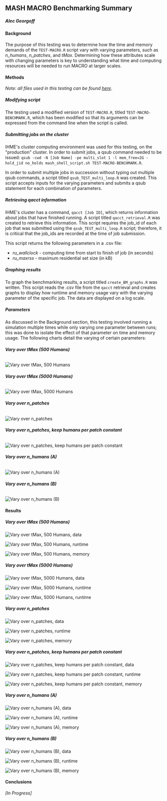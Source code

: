 ## MASH MACRO Benchmarking Summary
##### Alec Georgoff
#### Background
The purpose of this testing was to determine how the time and memory demands of the `TEST-MACRO.R` script vary with varying parameters, such as _n\_humans_, _n\_patches_, and _tMax_. Determining how these attributes scale with changing parameters is key to understanding what time and computing resources will be needed to run MACRO at larger scales.

#### Methods
_Note: all files used in this testing can be found [here](https://github.com/smitdave/MASH-Main/tree/master/MASH-dev/AlecGeorgoff/Benchmarking)_.

##### Modifying script
The testing used a modified version of `TEST-MACRO.R`, titled `TEST-MACRO-BENCHMARK.R`, which has been modified so that its arguments can be expressed from the command line when the script is called.

##### Submitting jobs on the cluster
IHME's cluster computing environment was used for this testing, on the "production" cluster. In order to submit jobs, a qsub command needed to be issued: `qsub -cwd -N [Job Name] -pe multi_slot 1 -l mem_free=2G -hold_jid no_holds mash_shell_script.sh TEST-MACRO-BENCHMARK.R`.

In order to submit multiple jobs in succession without typing out multiple qsub commands, a script titled `qsub_TEST_multi_loop.R` was created. This script accepts inputs for the varying parameters and submits a qsub statement for each combination of parameters.

##### Retrieving qacct information
IHME's cluster has a command, `qacct [Job ID]`, which returns information about jobs that have finished running. A script titled `qacct_retrieval.R` was created to retrieve this information. This script requires the job_id of each job that was submitted using the `qsub_TEST_multi_loop.R` script; therefore, it is critical that the job_ids are recorded at the time of job submission.

This script returns the following parameters in a .csv file:
* _ru\_wallclock_ - computing time from start to finish of job (in seconds)
* _ru\_maxrss_ - maximum residential set size (in kB)

##### Graphing results
To graph the benchmarking results, a script titled `create_BM_graphs.R` was written. This script reads the .csv file from the `qacct` retrieval and creates graphs to display how runtime and memory usage vary with the varying parameter of the specific job. The data are displayed on a log scale.

##### Parameters
As discussed in the Background section, this testing involved running a simulation multiple times while only varying one parameter between runs; this was done to isolate the effect of that parameter on time and memory usage. The following charts detail the varying of certain parameters:

###### _**Vary over tMax (500 Humans)**_
![Vary over tMax, 500 Humans](https://github.com/smitdave/MASH-Main/blob/master/MASH-dev/AlecGeorgoff/Benchmarking/BM_outline/vary_tmax_nh_500.PNG?raw=true)

###### _**Vary over tMax (5000 Humans)**_
![Vary over tMax, 5000 Humans](https://github.com/smitdave/MASH-Main/blob/master/MASH-dev/AlecGeorgoff/Benchmarking/BM_outline/vary_tmax_nh_5000.PNG?raw=true)

###### _**Vary over n\_patches**_
![Vary over n\_patches](https://github.com/smitdave/MASH-Main/blob/master/MASH-dev/AlecGeorgoff/Benchmarking/BM_outline/vary_n_patches.PNG?raw=true)

###### _**Vary over n\_patches, keep humans per patch constant**_
![Vary over n\_patches, keep humans per patch constant](https://github.com/smitdave/MASH-Main/blob/master/MASH-dev/AlecGeorgoff/Benchmarking/BM_outline/vary_n_patches_const_ratio.PNG?raw=true)

###### _**Vary over n\_humans (A)**_
![Vary over n\_humans (A)](https://github.com/smitdave/MASH-Main/blob/master/MASH-dev/AlecGeorgoff/Benchmarking/BM_outline/vary_n_humans_A.PNG?raw=true)

###### _**Vary over n\_humans (B)**_
![Vary over n\_humans (B)](https://github.com/smitdave/MASH-Main/blob/master/MASH-dev/AlecGeorgoff/Benchmarking/BM_outline/vary_n_humans_B.PNG?raw=true)

#### Results

##### _**Vary over tMax (500 Humans)**_
![Vary over tMax, 500 Humans, data](https://github.com/smitdave/MASH-Main/blob/master/MASH-dev/AlecGeorgoff/Benchmarking/BM_results/benchmarking_results_vary_tMax_nh_500_DATA.PNG?raw=true)

![Vary over tMax, 500 Humans, runtime](https://github.com/smitdave/MASH-Main/blob/master/MASH-dev/AlecGeorgoff/Benchmarking/BM_results/benchmarking_results_vary_tMax_nh_500_RUNTIME.png?raw=true)

![Vary over tMax, 500 Humans, memory](https://github.com/smitdave/MASH-Main/blob/master/MASH-dev/AlecGeorgoff/Benchmarking/BM_results/benchmarking_results_vary_tMax_nh_500_MEMORY.png?raw=true)

##### _**Vary over tMax (5000 Humans)**_
![Vary over tMax, 5000 Humans, data](https://github.com/smitdave/MASH-Main/blob/master/MASH-dev/AlecGeorgoff/Benchmarking/BM_results/benchmarking_results_vary_tMax_nh_5000_DATA.PNG?raw=true)

![Vary over tMax, 5000 Humans, runtime](https://github.com/smitdave/MASH-Main/blob/master/MASH-dev/AlecGeorgoff/Benchmarking/BM_results/benchmarking_results_vary_tMax_nh_5000_RUNTIME.png?raw=true)

![Vary over tMax, 5000 Humans, runtime](https://github.com/smitdave/MASH-Main/blob/master/MASH-dev/AlecGeorgoff/Benchmarking/BM_results/benchmarking_results_vary_tMax_nh_5000_MEMORY.png?raw=true)

##### _**Vary over n\_patches**_
![Vary over n\_patches, data](https://github.com/smitdave/MASH-Main/blob/master/MASH-dev/AlecGeorgoff/Benchmarking/BM_results/benchmarking_results_vary_n_patches_DATA.PNG?raw=true)

![Vary over n\_patches, runtime](https://github.com/smitdave/MASH-Main/blob/master/MASH-dev/AlecGeorgoff/Benchmarking/BM_results/benchmarking_results_vary_n_patches_RUNTIME.png?raw=true)

![Vary over n\_patches, memory](https://github.com/smitdave/MASH-Main/blob/master/MASH-dev/AlecGeorgoff/Benchmarking/BM_results/benchmarking_results_vary_n_patches_MEMORY.png?raw=true)

##### _**Vary over n\_patches, keep humans per patch constant**_
![Vary over n\_patches, keep humans per patch constant, data](https://github.com/smitdave/MASH-Main/blob/master/MASH-dev/AlecGeorgoff/Benchmarking/BM_results/benchmarking_results_vary_n_patches_const_ratio_DATA.PNG?raw=true)

![Vary over n\_patches, keep humans per patch constant, runtime](https://github.com/smitdave/MASH-Main/blob/master/MASH-dev/AlecGeorgoff/Benchmarking/BM_results/benchmarking_results_vary_n_patches_const_ratio_RUNTIME.png?raw=true)

![Vary over n\_patches, keep humans per patch constant, memory](https://github.com/smitdave/MASH-Main/blob/master/MASH-dev/AlecGeorgoff/Benchmarking/BM_results/benchmarking_results_vary_n_patches_const_ratio_MEMORY.png?raw=true)

##### _**Vary over n\_humans (A)**_
![Vary over n\_humans (A), data](https://github.com/smitdave/MASH-Main/blob/master/MASH-dev/AlecGeorgoff/Benchmarking/BM_results/benchmarking_results_vary_n_humans_A_DATA.PNG?raw=true)

![Vary over n\_humans (A), runtime](https://github.com/smitdave/MASH-Main/blob/master/MASH-dev/AlecGeorgoff/Benchmarking/BM_results/benchmarking_results_vary_n_humans_A_RUNTIME.png?raw=true)

![Vary over n\_humans (A), memory](https://github.com/smitdave/MASH-Main/blob/master/MASH-dev/AlecGeorgoff/Benchmarking/BM_results/benchmarking_results_vary_n_humans_A_MEMORY.png?raw=true)

##### _**Vary over n\_humans (B)**_
![Vary over n\_humans (B), data](https://github.com/smitdave/MASH-Main/blob/master/MASH-dev/AlecGeorgoff/Benchmarking/BM_results/benchmarking_results_vary_n_humans_B_DATA.PNG?raw=true)

![Vary over n\_humans (B), runtime](https://github.com/smitdave/MASH-Main/blob/master/MASH-dev/AlecGeorgoff/Benchmarking/BM_results/benchmarking_results_vary_n_humans_B_RUNTIME.png?raw=true)

![Vary over n\_humans (B), memory](https://github.com/smitdave/MASH-Main/blob/master/MASH-dev/AlecGeorgoff/Benchmarking/BM_results/benchmarking_results_vary_n_humans_B_MEMORY.png?raw=true)

#### Conclusions

_[In Progress]_